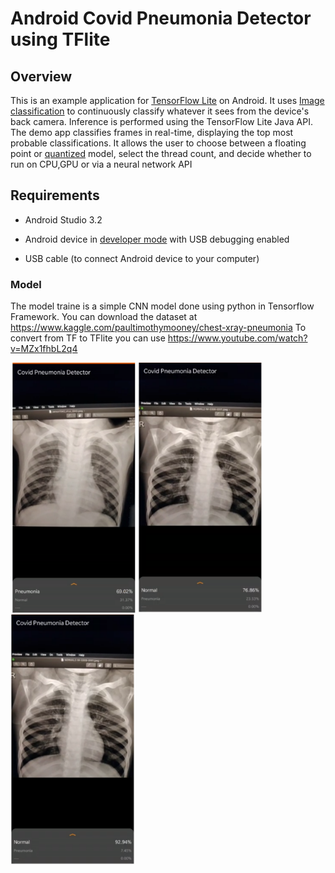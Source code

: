 # Android Covid Pneumonia Detector using TFlite 

## Overview

This is an example application for [TensorFlow Lite](https://tensorflow.org/lite)
on Android. It uses
[Image classification](https://www.tensorflow.org/lite/models/image_classification/overview)
to continuously classify whatever it sees from the device's back camera.
Inference is performed using the TensorFlow Lite Java API. The demo app
classifies frames in real-time, displaying the top most probable
classifications. It allows the user to choose between a floating point or
[quantized](https://www.tensorflow.org/lite/performance/post_training_quantization)
model, select the thread count, and decide whether to run on CPU,GPU or via a neural network API


## Requirements

*   Android Studio 3.2 

*   Android device in
    [developer mode](https://developer.android.com/studio/debug/dev-options)
    with USB debugging enabled

*   USB cable (to connect Android device to your computer)


### Model 

The model traine is a simple CNN model done using python in Tensorflow Framework.
You can download the dataset at https://www.kaggle.com/paultimothymooney/chest-xray-pneumonia
To convert from TF to TFlite you can use https://www.youtube.com/watch?v=MZx1fhbL2q4


<img src="https://github.com/JATHISWAR/Pneumonia_detector_TFLite/blob/master/Screenshot%202020-09-06%20at%201.01.20%20PM.png" width="200" height="400">

<img src="https://github.com/JATHISWAR/Pneumonia_detector_TFLite/blob/master/Screenshot%202020-09-06%20at%201.01.38%20PM.png" width="200" height="400">

<img src="https://github.com/JATHISWAR/Pneumonia_detector_TFLite/blob/master/Screenshot%202020-09-06%20at%201.01.48%20PM.png" width="200" height="400">



